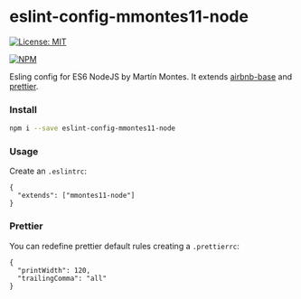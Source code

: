 # eslint-config-mmontes11-node

[![License: MIT](https://img.shields.io/badge/License-MIT-yellow.svg)](https://opensource.org/licenses/MIT)

[![NPM](https://nodei.co/npm/eslint-config-mmontes11-node.png)](https://nodei.co/npm/eslint-config-mmontes11-node)

Esling config for ES6 NodeJS by Martín Montes. It extends [airbnb-base](https://github.com/airbnb/javascript/tree/master/packages/eslint-config-airbnb-base) and [prettier](https://github.com/prettier/prettier).

### Install

```bash
npm i --save eslint-config-mmontes11-node
```

### Usage

Create an `.eslintrc`:
```
{
  "extends": ["mmontes11-node"]
}
```

### Prettier

You can redefine prettier default rules creating a `.prettierrc`:
```
{
  "printWidth": 120,
  "trailingComma": "all"
}
```
